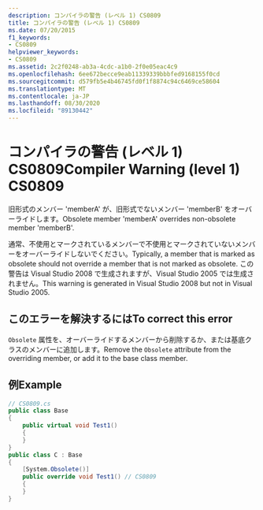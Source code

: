 ```yaml
---
description: コンパイラの警告 (レベル 1) CS0809
title: コンパイラの警告 (レベル 1) CS0809
ms.date: 07/20/2015
f1_keywords:
- CS0809
helpviewer_keywords:
- CS0809
ms.assetid: 2c2f0248-ab3a-4cdc-a1b0-2f0e05eac4c9
ms.openlocfilehash: 6ee672becce9eab11339339bbbfed9168155f0cd
ms.sourcegitcommit: d579fb5e4b46745fd0f1f8874c94c6469ce58604
ms.translationtype: MT
ms.contentlocale: ja-JP
ms.lasthandoff: 08/30/2020
ms.locfileid: "89130442"
---
```

# <a name="compiler-warning-level-1-cs0809"></a><span data-ttu-id="eb600-103">コンパイラの警告 (レベル 1) CS0809</span><span class="sxs-lookup"><span data-stu-id="eb600-103">Compiler Warning (level 1) CS0809</span></span>

<span data-ttu-id="eb600-104">旧形式のメンバー 'memberA' が、旧形式でないメンバー 'memberB' をオーバーライドします。</span><span class="sxs-lookup"><span data-stu-id="eb600-104">Obsolete member 'memberA' overrides non-obsolete member 'memberB'.</span></span>

<span data-ttu-id="eb600-105">通常、不使用とマークされているメンバーで不使用とマークされていないメンバーをオーバーライドしないでください。</span><span class="sxs-lookup"><span data-stu-id="eb600-105">Typically, a member that is marked as obsolete should not override a member that is not marked as obsolete.</span></span> <span data-ttu-id="eb600-106">この警告は Visual Studio 2008 で生成されますが、Visual Studio 2005 では生成されません。</span><span class="sxs-lookup"><span data-stu-id="eb600-106">This warning is generated in Visual Studio 2008 but not in Visual Studio 2005.</span></span>

## <a name="to-correct-this-error"></a><span data-ttu-id="eb600-107">このエラーを解決するには</span><span class="sxs-lookup"><span data-stu-id="eb600-107">To correct this error</span></span>

<span data-ttu-id="eb600-108">`Obsolete` 属性を、オーバーライドするメンバーから削除するか、または基底クラスのメンバーに追加します。</span><span class="sxs-lookup"><span data-stu-id="eb600-108">Remove the `Obsolete` attribute from the overriding member, or add it to the base class member.</span></span>

## <a name="example"></a><span data-ttu-id="eb600-109">例</span><span class="sxs-lookup"><span data-stu-id="eb600-109">Example</span></span>

```csharp
// CS0809.cs
public class Base
{
    public virtual void Test1()
    {
    }
}
public class C : Base
{
    [System.Obsolete()]
    public override void Test1() // CS0809
    {
    }
}
```
